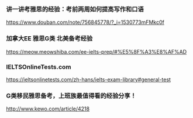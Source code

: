### 讲一讲考雅思的经验：考前两周如何提高写作和口语
https://www.douban.com/note/756845778/?_i=1530773mFMkc0f

### 加拿大EE 雅思G类 北美备考经验
https://meow.meowshiba.com/ee-ielts-prep/#%E5%8F%A3%E8%AF%AD

### IELTSOnlineTests.com
https://ieltsonlinetests.com/zh-hans/ielts-exam-library#general-test

### G类移民雅思备考，上班族最值得看的经验分享！
http://www.kewo.com/article/4218